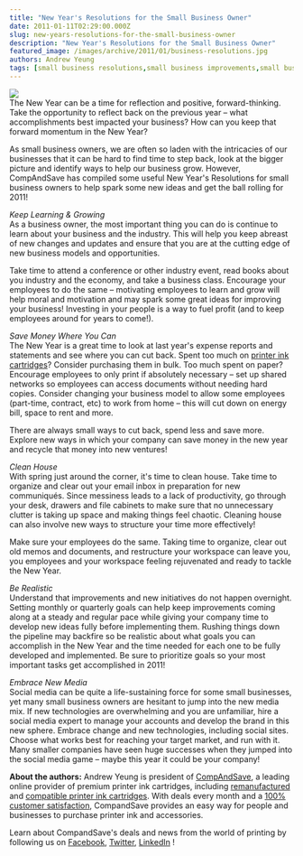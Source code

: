 ```yaml
---
title: "New Year's Resolutions for the Small Business Owner"
date: 2011-01-11T02:29:00.000Z
slug: new-years-resolutions-for-the-small-business-owner
description: "New Year's Resolutions for the Small Business Owner"
featured_image: /images/archive/2011/01/business-resolutions.jpg
authors: Andrew Yeung
tags: [small business resolutions,small business improvements,small business resources]
---
```


[![](/blog/images/business-resolutions.jpg)](/blog/images/business-resolutions.jpg)  
The New Year can be a time for reflection and positive, forward-thinking. Take the opportunity to reflect back on the previous year – what accomplishments best impacted your business? How can you keep that forward momentum in the New Year?

As small business owners, we are often so laden with the intricacies of our businesses that it can be hard to find time to step back, look at the bigger picture and identify ways to help our business grow. However, CompAndSave has compiled some useful New Year's Resolutions for small business owners to help spark some new ideas and get the ball rolling for 2011!

_Keep Learning & Growing_  
As a business owner, the most important thing you can do is continue to learn about your business and the industry. This will help you keep abreast of new changes and updates and ensure that you are at the cutting edge of new business models and opportunities.

Take time to attend a conference or other industry event, read books about you industry and the economy, and take a business class. Encourage your employees to do the same – motivating employees to learn and grow will help moral and motivation and may spark some great ideas for improving your business! Investing in your people is a way to fuel profit (and to keep employees around for years to come!).

_Save Money Where You Can_  
The New Year is a great time to look at last year's expense reports and statements and see where you can cut back. Spent too much on [printer ink cartridges](https://www.compandsave.com?Redirected=Y)? Consider purchasing them in bulk. Too much spent on paper? Encourage employees to only print if absolutely necessary – set up shared networks so employees can access documents without needing hard copies. Consider changing your business model to allow some employees (part-time, contract, etc) to work from home – this will cut down on energy bill, space to rent and more.

There are always small ways to cut back, spend less and save more. Explore new ways in which your company can save money in the new year and recycle that money into new ventures!

_Clean House_  
With spring just around the corner, it's time to clean house. Take time to organize and clear out your email inbox in preparation for new communiqués. Since messiness leads to a lack of productivity, go through your desk, drawers and file cabinets to make sure that no unnecessary clutter is taking up space and making things feel chaotic. Cleaning house can also involve new ways to structure your time more effectively!

Make sure your employees do the same. Taking time to organize, clear out old memos and documents, and restructure your workspace can leave you, you employees and your workspace feeling rejuvenated and ready to tackle the New Year. 

_Be Realistic_  
Understand that improvements and new initiatives do not happen overnight. Setting monthly or quarterly goals can help keep improvements coming along at a steady and regular pace while giving your company time to develop new ideas fully before implementing them. Rushing things down the pipeline may backfire so be realistic about what goals you can accomplish in the New Year and the time needed for each one to be fully developed and implemented. Be sure to prioritize goals so your most important tasks get accomplished in 2011!

_Embrace New Media_  
Social media can be quite a life-sustaining force for some small businesses, yet many small business owners are hesitant to jump into the new media mix. If new technologies are overwhelming and you are unfamiliar, hire a social media expert to manage your accounts and develop the brand in this new sphere. Embrace change and new technologies, including social sites. Choose what works best for reaching your target market, and run with it. Many smaller companies have seen huge successes when they jumped into the social media game – maybe this year it could be your company!

  
**About the authors:** Andrew Yeung is president of [CompAndSave](https://www.compandsave.com/), a leading online provider of premium printer ink cartridges, including [remanufactured](https://www.compandsave.com/help) and [compatible printer ink cartridges](https://www.compandsave.com/help). With deals every month and a [100% customer satisfaction](https://www.compandsave.com/help), CompandSave provides an easy way for people and businesses to purchase printer ink and accessories.

Learn about CompandSave's deals and news from the world of printing by following us on [Facebook](https://www.facebook.com/compandsave.ink), [Twitter](https://twitter.com/compandsave), [LinkedIn](https://www.linkedin.com) !